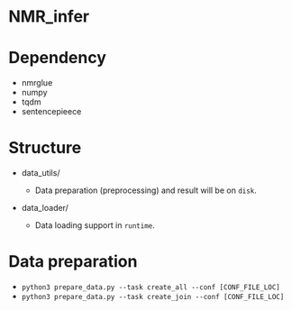 NMR_infer
============


# Dependency

- nmrglue
- numpy
- tqdm
- sentencepieece

# Structure

- data_utils/
  
  - Data preparation (preprocessing) and result will be on `disk`.
  
- data_loader/
  
  - Data loading support in `runtime`.


# Data preparation

- `python3 prepare_data.py --task create_all --conf [CONF_FILE_LOC]`
- `python3 prepare_data.py --task create_join --conf [CONF_FILE_LOC]`